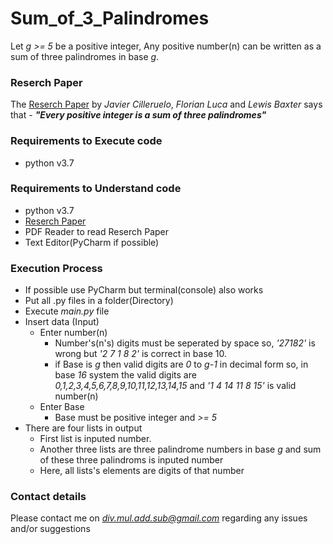 # Sum_of_3_Palindromes
Let *g >= 5* be a positive integer, Any positive number(n) can be written as a sum of three palindromes in base *g*.

### Reserch Paper
The [Reserch Paper](https://arxiv.org/abs/1602.06208) by *Javier Cilleruelo*, *Florian Luca* and *Lewis Baxter* says that - 
***"Every positive integer is a sum of three palindromes"***

### Requirements to Execute code
- python v3.7

### Requirements to Understand code
- python v3.7
- [Reserch Paper](https://arxiv.org/pdf/1602.06208)
- PDF Reader to read Reserch Paper
- Text Editor(PyCharm if possible)

### Execution Process
- If possible use PyCharm but terminal(console) also works
- Put all .py files in a folder(Directory)
- Execute *main.py* file
- Insert data (Input)
  - Enter number(n)
    - Number's(n's) digits must be seperated by space so, *'27182'* is wrong but *'2 7 1 8 2'* is correct in base 10.
    - if Base is *g* then valid digits are *0* to *g-1* in decimal form so, in base *16* system the valid digits are *0,1,2,3,4,5,6,7,8,9,10,11,12,13,14,15* and *'1 4 14 11 8 15'* is valid number(n)
  - Enter Base
    - Base must be positive integer and *>= 5*
- There are four lists in output
  - First list is inputed number.
  - Another three lists are three palindrome numbers in base *g* and sum of these three palindroms is inputed number
  - Here, all lists's elements are digits of that number
  
### Contact details
Please contact me on *div.mul.add.sub@gmail.com* regarding any issues and/or suggestions
